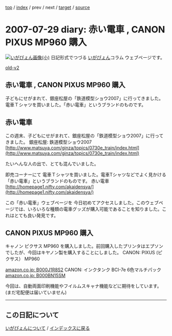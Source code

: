 [top](https://igapyon.github.io/diary/) 
 / [index](https://igapyon.github.io/diary/2007/index.html) 
 / prev 
 / next 
 / [target](https://igapyon.github.io/diary/2007/ig070729.html) 
 / [source](https://github.com/igapyon/diary/blob/gh-pages/2007/ig070729.html.src.md) 

2007-07-29 diary: 赤い電車 , CANON PIXUS MP960 購入
=====================================================================================================
[![いがぴょん画像(小)](https://igapyon.github.io/diary/images/iga200306s.jpg "いがぴょん")](https://igapyon.github.io/diary/memo/memoigapyon.html) 日記形式でつづる [いがぴょん](https://igapyon.github.io/diary/memo/memoigapyon.html)コラム ウェブページです。

[old-v2](ig070729-orig.html)

## 赤い電車 , CANON PIXUS MP960 購入

子どもにせがまれて、銀座松屋の「鉄道模型ショウ2007」に行ってきました。電車Ｔシャツを買いました。「赤い電車」というブランドのものです。






## 赤い電車


この週末、子どもにせがまれて、銀座松屋の「鉄道模型ショウ2007」に行ってきました。
銀座松屋: 鉄道模型ショウ2007
  [http://www.matsuya.com/ginza/topics/0730e_train/index.html](http://www.matsuya.com/ginza/topics/0730e_train/index.html)


たいへんな人の出で、とても混んでいました。

即売コーナーにて 電車Ｔシャツを買いました。電車Tシャツなどでよく見かける 「赤い電車」というブランドのものです。
赤い電車
  [http://homepage1.nifty.com/akaidensya/](http://homepage1.nifty.com/akaidensya/)


この「赤い電車」ウェブページを 今日初めてアクセスしました。このウェブページでは、いろいろな種類の電車グッズが購入可能であることを知りました。これはとても良い発見です。

## CANON PIXUS MP960 購入


キャノン ピクサス MP960 を購入しました。前回購入したプリンタはエプソンでしたが、今回はキヤノン製を購入することにしました。
CANON: PIXUS (ピクサス） MP960
  


[amazon.co.jp: B000J1R8S2](http://www.amazon.co.jp/exec/obidos/ASIN/B000J1R8S2/igapyondiary-22)
  CANON: インクタンク BCI-7e 6色マルチパック
  [amazon.co.jp: B000BN15SM](http://www.amazon.co.jp/exec/obidos/ASIN/B000BN15SM/igapyondiary-22)


今回は、自動両面印刷機能やフイルムスキャナ機能などに期待をしています。(まだ宅配便は届いていません)


----------------------------------------------------------------------------------------------------

## この日記について
[いがぴょんについて](https://igapyon.github.io/diary/memo/memoigapyon.html) / [インデックスに戻る](https://igapyon.github.io/diary/idxall.html)
